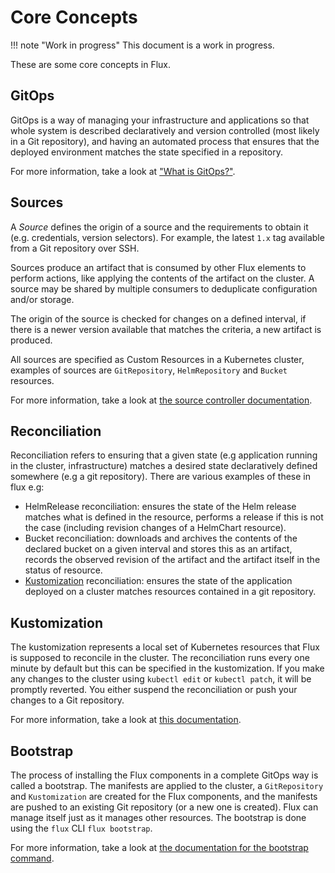 # Core Concepts

!!! note "Work in progress"
    This document is a work in progress.

These are some core concepts in Flux.

## GitOps

GitOps is a way of managing your infrastructure and applications so that whole system is described declaratively and version controlled (most likely in a Git repository), and having an automated process that ensures that the deployed environment matches the state specified in a repository.

For more information, take a look at ["What is GitOps?"](https://www.gitops.tech/#what-is-gitops).

## Sources

A *Source* defines the origin of a source and the requirements to obtain
it (e.g. credentials, version selectors). For example, the latest `1.x` tag
available from a Git repository over SSH.

Sources produce an artifact that is consumed by other Flux elements to perform
actions, like applying the contents of the artifact on the cluster. A source
may be shared by multiple consumers to deduplicate configuration and/or storage.

The origin of the source is checked for changes on a defined interval, if
there is a newer version available that matches the criteria, a new artifact
is produced.

All sources are specified as Custom Resources in a Kubernetes cluster, examples
of sources are `GitRepository`, `HelmRepository` and `Bucket` resources. 

For more information, take a look at [the source controller documentation](../components/source/controller.md).

## Reconciliation

Reconciliation refers to ensuring that a given state (e.g application running in the cluster, infrastructure) matches a desired state declaratively defined somewhere (e.g a git repository). There are various examples of these in flux e.g:

- HelmRelease reconciliation: ensures the state of the Helm release matches what is defined in the resource, performs a release if this is not the case (including revision changes of a HelmChart resource).
- Bucket reconciliation: downloads and archives the contents of the declared bucket on a given interval and stores this as an artifact, records the observed revision of the artifact and the artifact itself in the status of resource.
- [Kustomization](#kustomization) reconciliation: ensures the state of the application deployed on a cluster matches resources contained in a git repository.

## Kustomization

The kustomization represents a local set of Kubernetes resources that Flux is supposed to reconcile in the cluster. The reconciliation runs every one minute by default but this can be specified in the kustomization. If you make any changes to the cluster using `kubectl edit` or `kubectl patch`, it will be promptly reverted. You either suspend the reconciliation or push your changes to a Git repository.

For more information, take a look at [this documentation](../components/kustomize/kustomization.md).

## Bootstrap

The process of installing the Flux components in a complete GitOps way is called a bootstrap. The manifests are applied to the cluster, a `GitRepository` and `Kustomization` are created for the Flux components, and the manifests are pushed to an existing Git repository (or a new one is created). Flux can manage itself just as it manages other resources. 
The bootstrap is done using the `flux` CLI `flux bootstrap`.

For more information, take a look at [the documentation for the bootstrap command](../cmd/flux_bootstrap.md).
